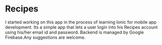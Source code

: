 # Recipes
I started working on this app in the process of learning Ionic for mobile app development. Its a simple app that lets a user login into his Recipes account using his/her email id and password. Backend is managed by Google Firebase.Any suggestions are  welcome.
